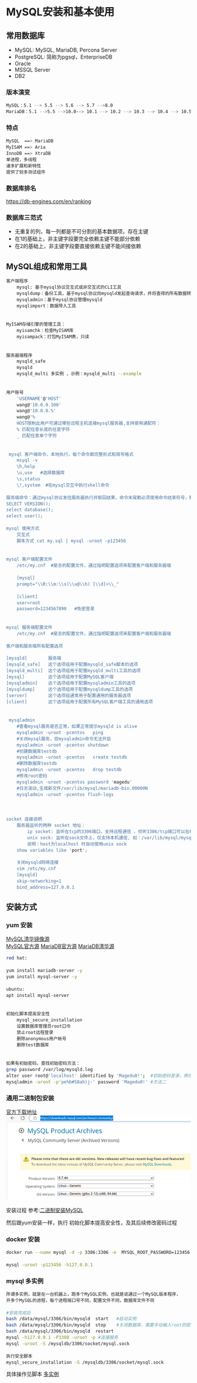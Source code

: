 # MySQL安装和基本使用

## 常用数据库
* MySQL: MySQL, MariaDB, Percona Server
* PostgreSQL: 简称为pgsql，EnterpriseDB
* Oracle
* MSSQL Server
* DB2

### 版本演变
```bash
MySQL：5.1 --> 5.5 --> 5.6 --> 5.7 -->8.0
MariaDB：5.1 -->5.5 -->10.0--> 10.1 --> 10.2 --> 10.3 --> 10.4 --> 10.5
```

### 特点
```bash
MySQL  ==> MariaDB
MyISAM ==> Aria 
InnoDB ==> XtraDB
单进程，多线程
诸多扩展和新特性    
提供了较多测试组件
```

###  数据库排名
https://db-engines.com/en/ranking


### 数据库三范式
* 无重复的列，每一列都是不可分割的基本数据项，存在主键
* 在1的基础上，非主键字段要完全依赖主键不能部分依赖
* 在2的基础上，非主键字段要直接依赖主键不能间接依赖


## MySQL组成和常用工具
```bash
客户端程序
    mysql: 基于mysql协议交互式或非交互式的CLI工具
    mysqldump：备份工具，基于mysql协议向mysqld发起查询请求，并将查得的所有数据转换成insert等写操作语句保存文本文件中
    mysqladmin：基于mysql协议管理mysqld
    mysqlimport：数据导入工具


MyISAM存储引擎的管理工具：
    myisamchk：检查MyISAM库
    myisampack：打包MyISAM表，只读


服务器端程序
    mysqld_safe
    mysqld
    mysqld_multi 多实例 ，示例：mysqld_multi --example


用户账号
    'USERNAME'@'HOST'
    wang@'10.0.0.100'
    wang@'10.0.0.%'
    wang@'%
    HOST限制此用户可通过哪些远程主机连接mysql服务器,支持使用通配符：
    % 匹配任意长度的任意字符
    _ 匹配任意单个字符


 mysql 客户端命令，本地执行，每个命令都完整形式和简写格式
    msyql -v
    \h,help
    \u,use   #选择数据库
    \s,status
    \!,system  #在mysql交互中执行shell命令

服务端命令：通过mysql协议发往服务器执行并取回结果，命令末尾都必须使用命令结束符号，默认为分号
SELECT VERSION();
select database();  
select user(); 

mysql 使用方式
    交互式
    脚本方式 cat my.sql | mysql -uroot -p123456


mysql 客户端配置文件
    /etc/my.cnf  #是总的配置文件，通过指明配置选项来配置客户端和服务器端  

    [mysql]
    prompt="\\R:\\m:\\s(\\u@\\h) [\\d]>\\_"
    
    [client]
    user=root
    password=1234567890   #免密登录


mysql 服务端配置文件
    /etc/my.cnf  #是总的配置文件，通过指明配置选项来配置客户端和服务器端  

客户端和服务端所有配置选项

[mysqld]        服务端
[mysqld_safe]   这个选项组用于配置mysqld_safe脚本的选项
[mysqld_multi]  这个选项组用于配置mysqld_multi工具的选项
[mysql]         这个选项组用于配置MySQL客户端
[mysqladmin]    这个选项组用于配置mysqladmin工具的选项
[mysqldump]     这个选项组用于配置mysqldump工具的选项
[server]        这个选项组通常用于配置通用的服务器选项
[client]        这个选项组用于配置所有MySQL客户端工具的通用选项


 mysqladmin
    #查看mysql服务是否正常，如果正常提示mysqld is alive
    mysqladmin -uroot -pcentos   ping
    #关闭mysql服务，但mysqladmin命令无法开启
    mysqladmin -uroot -pcentos shutdown
    #创建数据库testdb
    mysqladmin -uroot -pcentos   create testdb 
    #删除数据库testdb
    mysqladmin -uroot -pcentos   drop testdb
    #修改root密码
    mysqladmin -uroot -pcentos password 'magedu'
    #日志滚动,生成新文件/var/lib/mysql/mariadb-bin.00000N
    mysqladmin -uroot -pcentos flush-logs



socket 连接说明
    服务器监听的两种 socket 地址：
        ip socket: 监听在tcp的3306端口，支持远程通信 ，侦听3306/tcp端口可以在绑定有一个或全部接口IP上
        unix sock: 监听在sock文件上，仅支持本机通信, 如：/var/lib/mysql/mysql.sock
        说明：host为localhost 时自动使用unix sock
    show variables like 'port';

    关闭mysqld网络连接
    vim /etc/my.cnf
    [mysqld]
    skip-networking=1
    bind_address=127.0.0.1

```


## 安装方式

### yum 安装
 [MySQL清华镜像源](https://mirrors.tuna.tsinghua.edu.cn/help/mysql/)  
[MySQL官方源](https://dev.mysql.com/downloads/repo/yum/)
[MariaDB官方源](https://mariadb.org/download/?t=repo-config)
[MariaDB清华源](https://mirrors.tuna.tsinghua.edu.cn/help/mariadb/)

```bash
red hat:

yum install mariadb-server -y 
yum install mysql-server -y

ubuntu:
apt install mysql-server


初始化脚本提高安全性
    mysql_secure_installation
    设置数据库管理员root口令
    禁止root远程登录
    删除anonymous用户帐号
    删除test数据库


如果有初始密码，查找初始密码方法：
grep password /var/log/mysqld.log
alter user root@'localhost' identified by 'Magedu0!';  #初始密码登录，修改密码，需要mysql初始密码登录进去
mysqladmin -uroot -p'pe%b#S8ah)j-' password 'Magedu0!' #方法二
```

### 通用二进制包安装
[官方下载地址](https://downloads.mysql.com/archives/community/)
<img src="../../images/mysqldownlaod01.png">

安装过程 参考:[二进制安装MySQL](../Scripts/binary_mysql_install.sh)

然后跟yum安装一样，执行  初始化脚本提高安全性，及其后续修改密码过程

### docker 安装
```bash
docker run --name mysql -d -p 3306:3306 -e  MYSQL_ROOT_PASSWORD=123456 mysql:5.7.30

mysql -uroot -p123456 -h127.0.0.1
```


### mysql 多实例
```bash
所谓多实例，就是在一台机器上，跑多个MySQL实例，也就是说通过一个MySQL版本程序，
开多个MySQL的进程，每个进程端口号不同，配置文件不同，数据库文件不同

#安装完成后
bash /data/mysql/3306/bin/mysqld  start   #启动实例 
bash /data/mysql/3306/bin/mysqld  stop    #关闭数据库，需要手动输入root的密码，在脚本中已经配置了，见启动脚本
bash /data/mysql/3306/bin/mysqld  restart
mysql -h127.0.0.1 -P3308 -uroot -p #连接服务
mysql -uroot -S /mysqldb/3306/socket/mysql.sock

执行安全脚本
mysql_secure_installation -S /mysqldb/3306/socket/mysql.sock

```

具体操作见脚本 [多实例](../Scripts/muti-install/multi_binary_mysql_install.sh)




